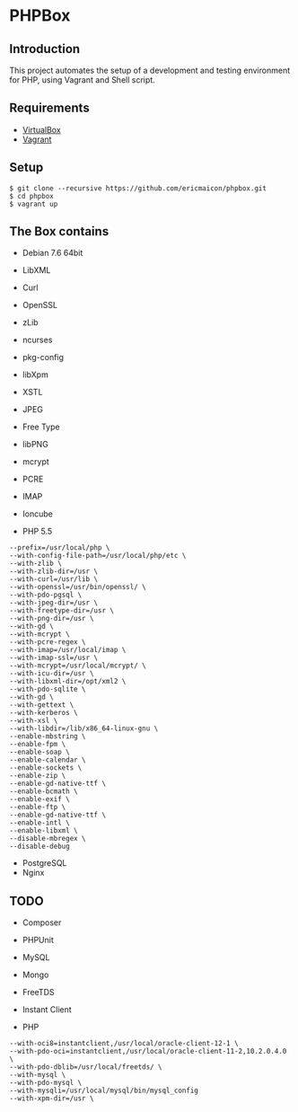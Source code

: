 PHPBox
====

## Introduction

This project automates the setup of a development and testing environment for PHP, using Vagrant and Shell script.

## Requirements

* [VirtualBox](https://www.virtualbox.org) 
* [Vagrant](http://vagrantup.com)

## Setup

    $ git clone --recursive https://github.com/ericmaicon/phpbox.git
    $ cd phpbox
    $ vagrant up

## The Box contains

- Debian 7.6 64bit

- LibXML
- Curl
- OpenSSL
- zLib
- ncurses
- pkg-config
- libXpm
- XSTL
- JPEG
- Free Type
- libPNG
- mcrypt
- PCRE
- IMAP

- Ioncube
- PHP 5.5
```
--prefix=/usr/local/php \
--with-config-file-path=/usr/local/php/etc \
--with-zlib \
--with-zlib-dir=/usr \
--with-curl=/usr/lib \
--with-openssl=/usr/bin/openssl/ \
--with-pdo-pgsql \
--with-jpeg-dir=/usr \
--with-freetype-dir=/usr \
--with-png-dir=/usr \
--with-gd \
--with-mcrypt \
--with-pcre-regex \
--with-imap=/usr/local/imap \
--with-imap-ssl=/usr \
--with-mcrypt=/usr/local/mcrypt/ \
--with-icu-dir=/usr \
--with-libxml-dir=/opt/xml2 \
--with-pdo-sqlite \
--with-gd \
--with-gettext \
--with-kerberos \
--with-xsl \
--with-libdir=/lib/x86_64-linux-gnu \
--enable-mbstring \
--enable-fpm \
--enable-soap \
--enable-calendar \
--enable-sockets \
--enable-zip \
--enable-gd-native-ttf \
--enable-bcmath \
--enable-exif \
--enable-ftp \
--enable-gd-native-ttf \
--enable-intl \
--enable-libxml \
--disable-mbregex \
--disable-debug
```

- PostgreSQL
- Nginx

## TODO

- Composer
- PHPUnit
- MySQL
- Mongo
- FreeTDS
- Instant Client

- PHP
```
--with-oci8=instantclient,/usr/local/oracle-client-12-1 \
--with-pdo-oci=instantclient,/usr/local/oracle-client-11-2,10.2.0.4.0 \
--with-pdo-dblib=/usr/local/freetds/ \
--with-mysql \
--with-pdo-mysql \
--with-mysqli=/usr/local/mysql/bin/mysql_config
--with-xpm-dir=/usr \
```
